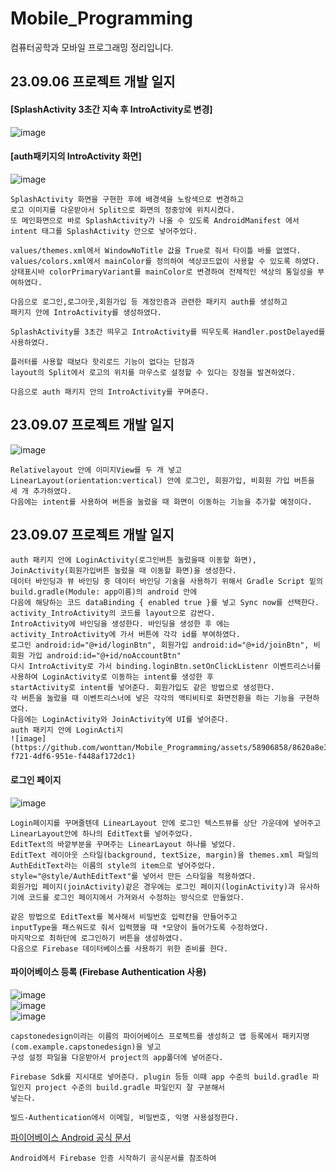 # Mobile_Programming
컴퓨터공학과 모바일 프로그래밍 정리입니다.

## 23.09.06 프로젝트 개발 일지
#### [SplashActivity 3초간 지속 후 IntroActivity로 변경]
![image](https://github.com/wonttan/Mobile_Programming/assets/58906858/63361fdc-ecbe-484d-aa3e-37297a21537b)       
#### [auth패키지의 IntroActivity 화면]
![image](https://github.com/wonttan/Mobile_Programming/assets/58906858/dbd816b9-cd83-4d6f-afd6-05c2748ad7f3)    
```
SplashActivity 화면을 구현한 후에 배경색을 노랑색으로 변경하고
로고 이미지를 다운받아서 Split으로 화면의 정중앙에 위치시켰다.
또 메인화면으로 바로 SplashActivity가 나올 수 있도록 AndroidManifest 에서 intent 태그를 SplashActivity 안으로 넣어주었다.

values/themes.xml에서 WindowNoTitle 값을 True로 줘서 타이틀 바를 없앴다.
values/colors.xml에서 mainColor를 정의하여 색상코드없이 사용할 수 있도록 하였다.
상태표시바 colorPrimaryVariant를 mainColor로 변경하여 전체적인 색상의 통일성을 부여하였다.

다음으로 로그인,로그아웃,회원가입 등 계정인증과 관련한 패키지 auth를 생성하고
패키지 안에 IntroActivity를 생성하였다.

SplashActivity를 3초간 띄우고 IntroActivity를 띄우도록 Handler.postDelayed를 사용하였다.

플러터를 사용할 때보다 핫리로드 기능이 없다는 단점과
layout의 Split에서 로고의 위치를 마우스로 설정할 수 있다는 장점을 발견하였다.

다음으로 auth 패키지 안의 IntroActivity를 꾸며준다.
```
## 23.09.07 프로젝트 개발 일지
![image](https://github.com/wonttan/Mobile_Programming/assets/58906858/8545fefe-0167-423a-9aba-9941091b225a)
```
Relativelayout 안에 이미지View를 두 개 넣고 LinearLayout(orientation:vertical) 안에 로그인, 회원가입, 비회원 가입 버튼을 세 개 추가하였다.
다음에는 intent를 사용하여 버튼을 눌렀을 때 화면이 이동하는 기능을 추가할 예정이다.    
```
## 23.09.07 프로젝트 개발 일지
```
auth 패키지 안에 LoginActivity(로그인버튼 눌렀을때 이동할 화면), JoinActivity(회원가입버튼 눌렀을 때 이동할 화면)을 생성한다.
데이터 바인딩과 뷰 바인딩 중 데이터 바인딩 기술을 사용하기 위해서 Gradle Script 밑의 build.gradle(Module: app이름)의 android 안에
다음에 해당하는 코드 dataBinding { enabled true }를 넣고 Sync now를 선택한다.
activity_IntroActivity의 코드를 layout으로 감싼다.
IntroActivity에 바인딩을 생성한다. 바인딩을 생성한 후 에는 activity_IntroActivity에 가서 버튼에 각각 id를 부여하였다.
로그인 android:id="@+id/loginBtn", 회원가입 android:id="@+id/joinBtn", 비회원 가입 android:id="@+id/noAccountBtn"
다시 IntroActivity로 가서 binding.loginBtn.setOnClickListenr 이벤트리스너를 사용하여 LoginActivity로 이동하는 intent를 생성한 후
startActivity로 intent를 넣어준다. 회원가입도 같은 방법으로 생성한다.
각 버튼을 눌렀을 때 이벤트리스너에 넣은 각각의 액티비티로 화면전환을 하는 기능을 구현하였다.
다음에는 LoginActivity와 JoinActivity에 UI를 넣어준다.
auth 패키지 안에 LoginActi지
![image](https://github.com/wonttan/Mobile_Programming/assets/58906858/8620a8e3-f721-4df6-951e-f448af172dc1)
```
#### 로그인 페이지
![image](https://github.com/wonttan/Mobile_Programming/assets/58906858/460a3f47-8c16-4c94-973b-e7a385dcc2bf)
```
Login페이지를 꾸며줄텐데 LinearLayout 안에 로그인 텍스트뷰를 상단 가운데에 넣어주고
LinearLayout안에 하나의 EditText를 넣어주었다.
EditText의 바깥부분을 꾸며주는 LinearLayout 하나를 넣었다.
EditText 레이아웃 스타일(background, textSize, margin)을 themes.xml 파일의
AuthEditText라는 이름의 style의 item으로 넣어주었다.
style="@style/AuthEditText"를 넣어서 만든 스타일을 적용하였다.
회원가입 페이지(joinActivity)같은 경우에는 로그인 페이지(loginActivity)과 유사하기에 코드를 로그인 페이지에서 가져와서 수정하는 방식으로 만들었다.

같은 방법으로 EditText를 복사해서 비밀번호 입력칸을 만들어주고
inputType을 패스워드로 줘서 입력했을 때 *모양이 들어가도록 수정하였다.
마지막으로 최하단에 로그인하기 버튼을 생성하였다.
다음으로 Firebase 데이터베이스를 사용하기 위한 준비를 한다.
```
#### 파이어베이스 등록 (Firebase Authentication 사용)
![image](https://github.com/wonttan/Mobile_Programming/assets/58906858/ff61dada-aa51-4d3d-85d0-9e741c64aca4)       
![image](https://github.com/wonttan/Mobile_Programming/assets/58906858/057312a2-65c2-4367-b437-ef908e419881)            
![image](https://github.com/wonttan/Mobile_Programming/assets/58906858/fde6dbee-65f2-402d-9ff0-007958cfed3a)     
```
capstonedesign이라는 이름의 파이어베이스 프로젝트를 생성하고 앱 등록에서 패키지명(com.example.capstonedesign)을 넣고
구성 설정 파일을 다운받아서 project의 app폴더에 넣어준다.

Firebase Sdk를 지시대로 넣어준다. plugin 등등 이때 app 수준의 build.gradle 파일인지 project 수준의 build.gradle 파일인지 잘 구분해서
넣는다.

빌드-Authentication에서 이메일, 비밀번호, 익명 사용설정한다.
```
[파이어베이스 Android 공식 문서](https://firebase.google.com/docs/auth/android/start?hl=ko)
```
Android에서 Firebase 인증 시작하기 공식문서를 참조하여 
```









